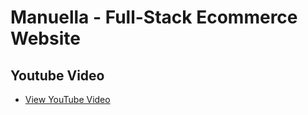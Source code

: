 
# Manuella - Full-Stack Ecommerce Website

## Youtube Video

- [View YouTube Video](https://youtu.be/pg3xomUrmFo?si=bb89K4CuTdgKHqPI)






 
